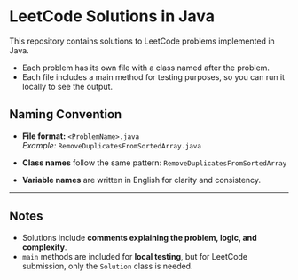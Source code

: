 # LeetCode Solutions in Java

This repository contains solutions to LeetCode problems implemented in Java.  
- Each problem has its own file with a class named after the problem.
- Each file includes a main method for testing purposes, so you can run it locally to see the output.

## Naming Convention

- **File format:** `<ProblemName>.java`  
  *Example:* `RemoveDuplicatesFromSortedArray.java`

- **Class names** follow the same pattern: `RemoveDuplicatesFromSortedArray`

- **Variable names** are written in English for clarity and consistency.

---

## Notes

- Solutions include **comments explaining the problem, logic, and complexity**.  
- `main` methods are included for **local testing**, but for LeetCode submission, only the `Solution` class is needed.
